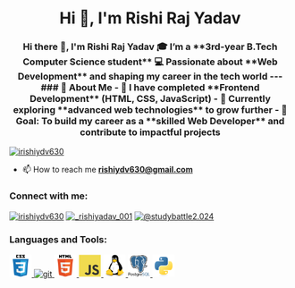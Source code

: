 <h1 align="center">Hi 👋, I'm Rishi Raj Yadav</h1>
<h3 align="center">Hi there 👋, I'm Rishi Raj Yadav 🎓 I’m a **3rd-year B.Tech Computer Science student** 💻 Passionate about **Web Development** and shaping my career in the tech world --- ### 🚀 About Me - 🌱 I have completed **Frontend Development** (HTML, CSS, JavaScript) - 🔭 Currently exploring **advanced web technologies** to grow further - 🎯 Goal: To build my career as a **skilled Web Developer** and contribute to impactful projects</h3>

<p align="left"> <a href="https://twitter.com/irishiydv630" target="blank"><img src="https://img.shields.io/twitter/follow/irishiydv630?logo=twitter&style=for-the-badge" alt="irishiydv630" /></a> </p>

- 📫 How to reach me **rishiydv630@gmail.com**

<h3 align="left">Connect with me:</h3>
<p align="left">
<a href="https://twitter.com/irishiydv630" target="blank"><img align="center" src="https://raw.githubusercontent.com/rahuldkjain/github-profile-readme-generator/master/src/images/icons/Social/twitter.svg" alt="irishiydv630" height="30" width="40" /></a>
<a href="https://instagram.com/_rishiyadav_001" target="blank"><img align="center" src="https://raw.githubusercontent.com/rahuldkjain/github-profile-readme-generator/master/src/images/icons/Social/instagram.svg" alt="_rishiyadav_001" height="30" width="40" /></a>
<a href="https://www.youtube.com/c/@studybattle2.024" target="blank"><img align="center" src="https://raw.githubusercontent.com/rahuldkjain/github-profile-readme-generator/master/src/images/icons/Social/youtube.svg" alt="@studybattle2.024" height="30" width="40" /></a>
</p>

<h3 align="left">Languages and Tools:</h3>
<p align="left"> <a href="https://www.w3schools.com/css/" target="_blank" rel="noreferrer"> <img src="https://raw.githubusercontent.com/devicons/devicon/master/icons/css3/css3-original-wordmark.svg" alt="css3" width="40" height="40"/> </a> <a href="https://git-scm.com/" target="_blank" rel="noreferrer"> <img src="https://www.vectorlogo.zone/logos/git-scm/git-scm-icon.svg" alt="git" width="40" height="40"/> </a> <a href="https://www.w3.org/html/" target="_blank" rel="noreferrer"> <img src="https://raw.githubusercontent.com/devicons/devicon/master/icons/html5/html5-original-wordmark.svg" alt="html5" width="40" height="40"/> </a> <a href="https://developer.mozilla.org/en-US/docs/Web/JavaScript" target="_blank" rel="noreferrer"> <img src="https://raw.githubusercontent.com/devicons/devicon/master/icons/javascript/javascript-original.svg" alt="javascript" width="40" height="40"/> </a> <a href="https://www.linux.org/" target="_blank" rel="noreferrer"> <img src="https://raw.githubusercontent.com/devicons/devicon/master/icons/linux/linux-original.svg" alt="linux" width="40" height="40"/> </a> <a href="https://www.postgresql.org" target="_blank" rel="noreferrer"> <img src="https://raw.githubusercontent.com/devicons/devicon/master/icons/postgresql/postgresql-original-wordmark.svg" alt="postgresql" width="40" height="40"/> </a> <a href="https://www.python.org" target="_blank" rel="noreferrer"> <img src="https://raw.githubusercontent.com/devicons/devicon/master/icons/python/python-original.svg" alt="python" width="40" height="40"/> </a> </p>
